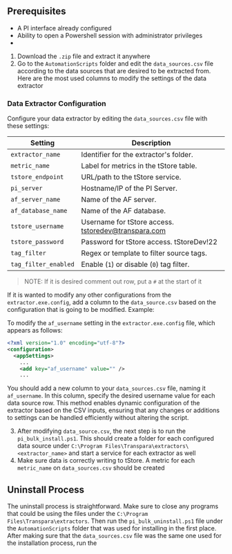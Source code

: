 ## Prerequisites
- A PI interface already configured
- Ability to open a Powershell session with administrator privileges
- 

1. Download the `.zip` file and extract it anywhere
2. Go to the `AutomationScripts` folder and edit the `data_sources.csv` file according to the data sources that are desired to be extracted from. Here are the most used columns to modify the settings of the data extractor
### Data Extractor Configuration

Configure your data extractor by editing the `data_sources.csv` file with these settings:

| Setting | Description |
|---------|-------------|
| `extractor_name` | Identifier for the extractor's folder. |
| `metric_name` | Label for metrics in the tStore table. |
| `tstore_endpoint` | URL/path to the tStore service. |
| `pi_server` | Hostname/IP of the PI Server. |
| `af_server_name` | Name of the AF server. |
| `af_database_name` | Name of the AF database. |
| `tstore_username` | Username for tStore access.  tstoredev@transpara.com |
| `tstore_password` | Password for tStore access. tStoreDev!22 |
| `tag_filter` | Regex or template to filter source tags. |
| `tag_filter_enabled` | Enable (`1`) or disable (`0`) tag filter. |
> NOTE: If it is desired comment out row, put a `#` at the start of it

If it is wanted to modify any other configurations from the `extractor.exe.config`, add a column to the `data_source.csv` based on the configuration that is going to be modified. Example:

To modify the `af_username` setting in the `extractor.exe.config` file, which appears as follows:
```xml
<?xml version="1.0" encoding="utf-8"?>
<configuration>
  <appSettings>
    ...
    <add key="af_username" value="" />
    ...
```
You should add a new column to your `data_sources.csv` file, naming it `af_username`. In this column, specify the desired username value for each data source row. This method enables dynamic configuration of the extractor based on the CSV inputs, ensuring that any changes or additions to settings can be handled efficiently without altering the script.

3. After modifying `data_source.csv`, the next step is to run the `pi_bulk_install.ps1`. This should create a folder for each configured data source under `C:\Program Files\Transpara\extractors\<extractor_name>` and start a service for each extractor as well
4. Make sure data is correctly writing to tStore. A metric for each `metric_name`  on `data_sources.csv` should be created

## Uninstall Process

The uninstall process is straightforward. Make sure to close any programs that could be using the files under the `C:\Program Files\Transpara\extractors`. Then run the `pi_bulk_uninstall.ps1` file under the `AutomationScripts` folder that was used for installing in the first place. After making sure that the `data_sources.csv` file was the same one used for the installation process, run the
